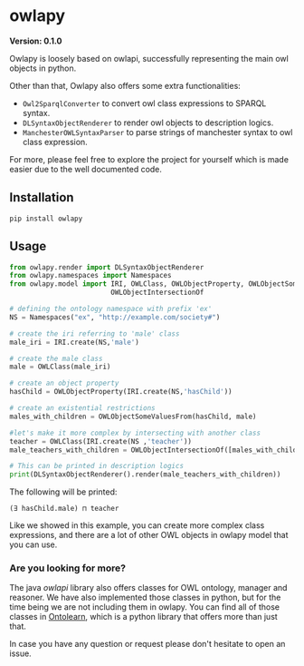 # owlapy
**Version: 0.1.0**

Owlapy is loosely based on owlapi, successfully representing the main
owl objects in python. 

Other than that, Owlapy also offers some extra functionalities:
- `Owl2SparqlConverter` to convert owl class expressions to SPARQL syntax. 
- `DLSyntaxObjectRenderer` to render owl objects to description logics.
- `ManchesterOWLSyntaxParser` to parse strings of manchester syntax to owl class expression.

For more, please feel free to explore the project for yourself which is made
easier due to the well documented code.


## Installation

```shell
pip install owlapy
```

## Usage

```python
from owlapy.render import DLSyntaxObjectRenderer
from owlapy.namespaces import Namespaces
from owlapy.model import IRI, OWLClass, OWLObjectProperty, OWLObjectSomeValuesFrom, \
                         OWLObjectIntersectionOf

# defining the ontology namespace with prefix 'ex'
NS = Namespaces("ex", "http://example.com/society#")

# create the iri referring to 'male' class
male_iri = IRI.create(NS,'male')

# create the male class
male = OWLClass(male_iri)

# create an object property
hasChild = OWLObjectProperty(IRI.create(NS,'hasChild'))

# create an existential restrictions
males_with_children = OWLObjectSomeValuesFrom(hasChild, male)

#let's make it more complex by intersecting with another class
teacher = OWLClass(IRI.create(NS ,'teacher'))
male_teachers_with_children = OWLObjectIntersectionOf([males_with_children, teacher])

# This can be printed in description logics
print(DLSyntaxObjectRenderer().render(male_teachers_with_children))
```
The following will be printed:

```commandline
(∃ hasChild.male) ⊓ teacher
```

Like we showed in this example, you can create more complex class expressions, and there 
are a lot of other OWL objects in owlapy model that you can use.

### Are you looking for more?

The java _owlapi_ library also offers classes for OWL ontology, manager and reasoner. 
We have also implemented those classes in python, but for the time being we are 
not including them in owlapy. You can find all of those classes in
[Ontolearn](https://github.com/dice-group/Ontolearn/tree/develop), which is a 
python library that offers more than just that.

In case you have any question or request please don't hesitate to open an issue.